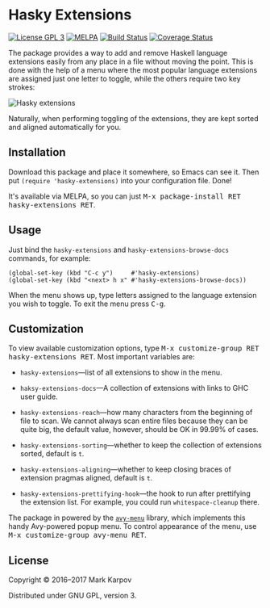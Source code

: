 # Hasky Extensions

[![License GPL 3](https://img.shields.io/badge/license-GPL_3-green.svg)](http://www.gnu.org/licenses/gpl-3.0.txt)
[![MELPA](https://melpa.org/packages/hasky-extensions-badge.svg)](https://melpa.org/#/hasky-extensions)
[![Build Status](https://travis-ci.org/hasky-mode/hasky-extensions.svg?branch=master)](https://travis-ci.org/hasky-mode/hasky-extensions)
[![Coverage Status](https://coveralls.io/repos/hasky-mode/hasky-extensions/badge.svg?branch=master&service=github)](https://coveralls.io/github/hasky-mode/hasky-extensions?branch=master)

The package provides a way to add and remove Haskell language extensions
easily from any place in a file without moving the point. This is done with
the help of a menu where the most popular language extensions are assigned
just one letter to toggle, while the others require two key strokes:

![Hasky extensions](https://raw.githubusercontent.com/hasky-mode/hasky-extensions/gh-pages/hasky-extensions.png)

Naturally, when performing toggling of the extensions, they are kept sorted
and aligned automatically for you.

## Installation

Download this package and place it somewhere, so Emacs can see it. Then put
`(require 'hasky-extensions)` into your configuration file. Done!

It's available via MELPA, so you can just <kbd>M-x package-install RET
hasky-extensions RET</kbd>.

## Usage

Just bind the `hasky-extensions` and `hasky-extensions-browse-docs`
commands, for example:

```emacs-lisp
(global-set-key (kbd "C-c y")     #'hasky-extensions)
(global-set-key (kbd "<next> h x" #'hasky-extensions-browse-docs))
```

When the menu shows up, type letters assigned to the language extension you
wish to toggle. To exit the menu press <kbd>C-g</kbd>.

## Customization

To view available customization options, type <kbd>M-x customize-group RET
hasky-extensions RET</kbd>. Most important variables are:

* `hasky-extensions`—list of all extensions to show in the menu.

* `haksy-extensions-docs`—A collection of extensions with links to GHC user
  guide.

* `hasky-extensions-reach`—how many characters from the beginning of file to
  scan. We cannot always scan entire files because they can be quite big,
  the default value, however, should be OK in 99.99% of cases.

* `hasky-extensions-sorting`—whether to keep the collection of extensions
  sorted, default is `t`.

* `hasky-extensions-aligning`—whether to keep closing braces of extension
  pragmas aligned, default is `t`.

* `hasky-extensions-prettifying-hook`—the hook to run after prettifying the
  extension list. For example, you could run `whitespace-cleanup` there.

The package in powered by the
[`avy-menu`](https://github.com/mrkkrp/avy-menu) library, which implements
this handy Avy-powered popup menu. To control appearance of the menu, use
<kbd>M-x customize-group avy-menu RET</kbd>.

## License

Copyright © 2016–2017 Mark Karpov

Distributed under GNU GPL, version 3.
